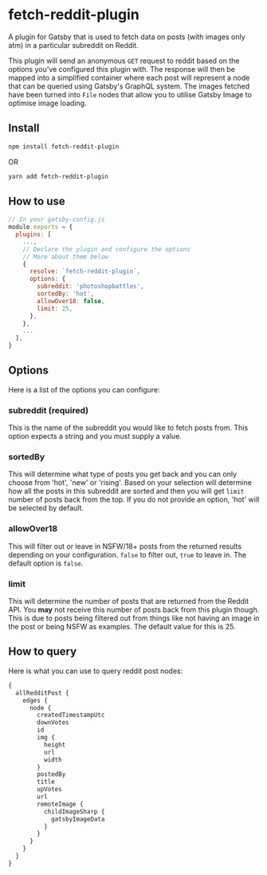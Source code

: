 # fetch-reddit-plugin

A plugin for Gatsby that is used to fetch data on posts (with images only atm) in a particular subreddit on Reddit.

This plugin will send an anonymous `GET` request to reddit based on the options you've configured this plugin with. The response will then be mapped into a simplified container where each post will represent a node that can be queried using Gatsby's GraphQL system. The images fetched have been turned into `File` nodes that allow you to utilise Gatsby Image to optimise image loading.

## Install

```bash
npm install fetch-reddit-plugin
```

OR

```bash
yarn add fetch-reddit-plugin
```

## How to use

```javascript
// In your gatsby-config.js
module.exports = {
  plugins: [
    ...,
    // Declare the plugin and configure the options
    // More about them below
    {
      resolve: `fetch-reddit-plugin`,
      options: {
        subreddit: 'photoshopbattles',
        sortedBy: 'hot',
        allowOver18: false,
        limit: 25,
      },
    },
    ...
  ],
}
```

## Options

Here is a list of the options you can configure:

### subreddit (required)

This is the name of the subreddit you would like to fetch posts from.
This option expects a string and you must supply a value.

### sortedBy

This will determine what type of posts you get back and you can only choose from 'hot', 'new' or 'rising'. Based on your selection will determine how all the posts in this subreddit are sorted and then you will get `limit` number of posts back from the top. If you do not provide an option, 'hot' will be selected by default.

### allowOver18

This will filter out or leave in NSFW/18+ posts from the returned results depending on your configuration. `false` to filter out, `true` to leave in. The default option is `false`.

### limit

This will determine the number of posts that are returned from the Reddit API. You **may** not receive this number of posts back from this plugin though. This is due to posts being filtered out from things like not having an image in the post or being NSFW as examples. The default value for this is 25.

## How to query

Here is what you can use to query reddit post nodes:

```graphql
{
  allRedditPost {
    edges {
      node {
        createdTimestampUtc
        downVotes
        id
        img {
          height
          url
          width
        }
        postedBy
        title
        upVotes
        url
        remoteImage {
          childImageSharp {
            gatsbyImageData
          }
        }
      }
    }
  }
}
```
